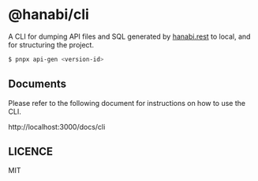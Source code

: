 # @hanabi/cli

A CLI for dumping API files and SQL generated by [hanabi.rest](https://hanabi.rest) to local, and for structuring the project.

```bash
$ pnpx api-gen <version-id>
```

## Documents

Please refer to the following document for instructions on how to use the CLI.

http://localhost:3000/docs/cli

## LICENCE

MIT
